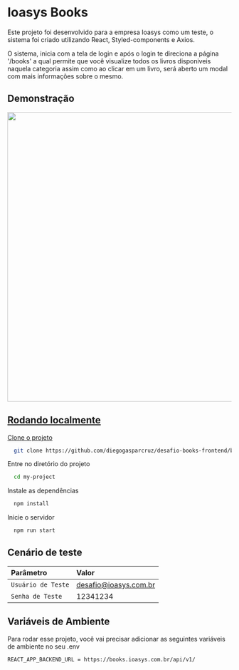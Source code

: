 # Ioasys Books

Este projeto foi desenvolvido para a empresa Ioasys como um teste, o sistema foi criado utilizando React, Styled-components e Axios.

O sistema, inicia com a tela de login e após o login te direciona a página '/books' a qual permite que você visualize todos os
livros disponiveis naquela categoria assim como ao clicar em um livro, será aberto um modal com mais informações sobre o mesmo.

## Demonstração

<a href="https://drive.google.com/uc?export=view&id=15CR--Ypx9u00y2amuzbZnL3Eh0xb55aO"><img src="https://drive.google.com/uc?export=view&id=15CR--Ypx9u00y2amuzbZnL3Eh0xb55aO" style="width: 650px; max-width: 100%; height: auto" />

## Rodando localmente

Clone o projeto

```bash
  git clone https://github.com/diegogasparcruz/desafio-books-frontend/blob/main/src/components/ListBooks/index.jsx
```

Entre no diretório do projeto

```bash
  cd my-project
```

Instale as dependências

```bash
  npm install
```

Inicie o servidor

```bash
  npm run start
```

## Cenário de teste

| Parâmetro          | Valor                 |
| :----------------- | :-------------------- |
| `Usuário de Teste` | desafio@ioasys.com.br |
| `Senha de Teste`   | 12341234              |

## Variáveis de Ambiente

Para rodar esse projeto, você vai precisar adicionar as seguintes variáveis de ambiente no seu .env

`REACT_APP_BACKEND_URL = https://books.ioasys.com.br/api/v1/`
